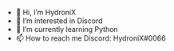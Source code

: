- 👋 Hi, I’m HydroniX
- 👀 I’m interested in Discord
- 🌱 I’m currently learning Python
- 📫 How to reach me Discord: HydroniX#0066
